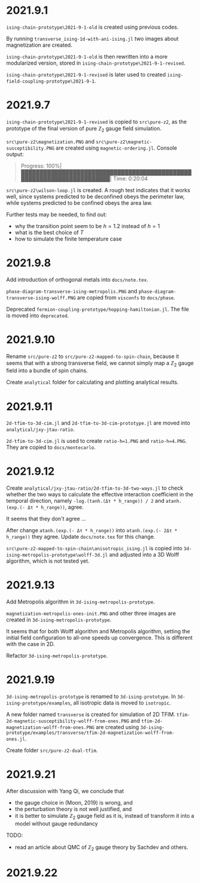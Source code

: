 # 2021.9.1

`ising-chain-prototype\2021-9-1-old` is created using previous codes.

By running `transverse_ising-1d-with-ani-ising.jl` two images about magnetization are created.

`ising-chain-prototype\2021-9-1-old` is then rewritten into a more modularized version, stored in `ising-chain-prototype\2021-9-1-revised`.

`ising-chain-prototype\2021-9-1-revised` is later used to created `ising-field-coupling-prototype\2021-9-1`.

# 2021.9.7

`ising-chain-prototype\2021-9-1-revised` is copied to `src\pure-z2`, as the prototype of the final version
of pure $\mathbb{Z}_2$ gauge field simulation.

`src\pure-z2\magnetization.PNG` and `src\pure-z2\magnetic-susceptibility.PNG` are created using `magnetic-ordering.jl`.
Console output:

> Progress: 100%|██████████████████████████████████████████████████████████████████████| Time: 0:20:04    

`src\pure-z2\wilson-loop.jl` is created. A rough test indicates that it works well, since systems predicted to be
deconfined obeys the perimeter law, while systems predicted to be confined obeys the area law.

Further tests may be needed, to find out:
- why the transition point seem to be $h = 1.2$ instead of $h = 1$
- what is the best choice of $T$
- how to simulate the finite temperature case

# 2021.9.8 

Add introduction of orthogonal metals into `docs/note.tex`.

`phase-diagram-transverse-ising-metropolis.PNG` and `phase-diagram-transverse-ising-wolff.PNG` are copied from `visconfs` to `docs/phase`.

Deprecated `fermion-coupling-prototype/hopping-hamiltonian.jl`. The file is moved into `deprecated`.

# 2021.9.10

Rename `src/pure-z2` to `src/pure-z2-mapped-to-spin-chain`, 
because it seems that with a strong transverse field, 
we cannot simply map a $\mathbb{Z}_2$ gauge field into a bundle of spin chains.

Create `analytical` folder for calculating and plotting analytical results.

# 2021.9.11

`2d-tfim-to-3d-cim.jl` and `2d-tfim-to-3d-cim-prototype.jl` are moved into `analytical/jxy-jtau-ratio`.

`2d-tfim-to-3d-cim.jl` is used to create `ratio-h=1.PNG` and `ratio-h=4.PNG`.
They are copied to `docs/montecarlo`. 

# 2021.9.12

Create `analytical/jxy-jtau-ratio/2d-tfim-to-3d-two-ways.jl` to check whether the two ways to calculate the effective interaction coefficient in the temporal direction, 
namely `-log.(tanh.(Δτ * h_range)) / 2` and `atanh.(exp.(- Δτ * h_range))`, agree.

It seems that they don't agree ...

After change `atanh.(exp.(- Δτ * h_range))` into `atanh.(exp.(- 2Δτ * h_range))` they agree. 
Update `docs/note.tex` for this change.

`src\pure-z2-mapped-to-spin-chain\anisotropic_ising.jl` is copied into `3d-ising-metropolis-prototype\wolff-3d.jl` and adjusted into a 3D Wolff algorithm, which is not tested yet.

# 2021.9.13

Add Metropolis algorithm in `3d-ising-metropolis-prototype`.

`magnetization-metropolis-ones-init.PNG` and other three images are created in `3d-ising-metropolis-prototype`.

It seems that for both Wolff algorithm and Metropolis algorithm, setting the initial field configuration to all-one
speeds up convergence.
This is different with the case in 2D.

Refactor `3d-ising-metropolis-prototype`.

# 2021.9.19

`3d-ising-metropolis-prototype` is renamed to `3d-ising-prototype`.
In `3d-ising-prototype/examples`, all isotropic data is moved to `isotropic`.

A new folder named `transverse` is created for simulation of 2D TFIM.
`tfim-2d-magnetic-susceptibility-wolff-from-ones.PNG` and `tfim-2d-magnetization-wolff-from-ones.PNG` are created using `3d-ising-prototype/examples/transverse/tfim-2d-magnetization-wolff-from-ones.jl`.

Create folder `src/pure-z2-dual-tfim`.

# 2021.9.21

After discussion with Yang Qi, we conclude that
- the gauge choice in (Moon, 2019) is wrong, and
- the perturbation theory is not well justified, and
- it is better to simulate $\mathbb{Z}_2$ gauge field as it is, instead of transform it into a model without gauge redundancy

TODO:
- read an article about QMC of $\mathbb{Z}_2$ gauge theory by Sachdev and others.

# 2021.9.22
